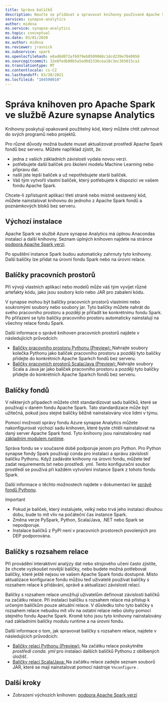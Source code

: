 ```yaml
---
title: Správa balíčků
description: Naučte se přidávat a spravovat knihovny používané Apache Spark ve službě Azure synapse Analytics.
services: synapse-analytics
author: midesa
ms.service: synapse-analytics
ms.topic: conceptual
ms.date: 03/01/2020
ms.author: midesa
ms.reviewer: jrasnick
ms.subservice: spark
ms.openlocfilehash: e8ad6d072af6979eb8509068c1dcd239e7840950
ms.sourcegitcommit: 32e0fedb80b5a5ed0d2336cea18c3ec3b5015ca1
ms.translationtype: MT
ms.contentlocale: cs-CZ
ms.lasthandoff: 03/30/2021
ms.locfileid: "104598010"
---
```

# <a name="manage-libraries-for-apache-spark-in-azure-synapse-analytics"></a>Správa knihoven pro Apache Spark ve službě Azure synapse Analytics
Knihovny poskytují opakovaně použitelný kód, který můžete chtít zahrnout do svých programů nebo projektů. 

Pro různé důvody možná budete muset aktualizovat prostředí Apache Spark fondů bez serveru. Můžete například zjistit, že:
- jedna z vašich základních závislostí vydala novou verzi.
- potřebujete další balíček pro školení modelu Machine Learning nebo přípravu dat.
- našli jste lepší balíček a už nepotřebujete starší balíček.
- Váš tým vytvořil vlastní balíček, který potřebujete k dispozici ve vašem fondu Apache Spark.

Chcete-li zpřístupnit aplikaci třetí straně nebo místně sestavený kód, můžete nainstalovat knihovnu do jednoho z Apache Spark fondů a poznámkových bloků bez serveru.
  
## <a name="default-installation"></a>Výchozí instalace
Apache Spark ve službě Azure synapse Analytics má úplnou Anacondas instalaci a další knihovny. Seznam úplných knihoven najdete na stránce [podpora Apache Spark verzí](apache-spark-version-support.md). 

Po spuštění instance Spark budou automaticky zahrnuty tyto knihovny. Další balíčky lze přidat na úrovni fondu Spark nebo na úrovni relace.

## <a name="workspace-packages"></a>Balíčky pracovních prostorů
Při vývoji vlastních aplikací nebo modelů může váš tým vyvíjet různé artefakty kódu, jako jsou soubory kolo nebo JAR pro zabalení kódu. 

V synapse mohou být balíčky pracovních prostorů vlastními nebo soukromými soubory nebo soubory jar. Tyto balíčky můžete nahrát do svého pracovního prostoru a později je přiřadit ke konkrétnímu fondu Spark. Po přiřazení se tyto balíčky pracovního prostoru automaticky nainstalují na všechny relace fondu Spark.

Další informace o správě knihoven pracovních prostorů najdete v následujících průvodcích:

- [Balíčky pracovního prostoru Pythonu (Preview): ](./apache-spark-manage-python-packages.md#install-wheel-files) Nahrajte soubory kolečka Pythonu jako balíček pracovního prostoru a později tyto balíčky přidejte do konkrétních Apache Sparkch fondů bez serveru.
- [Balíčky pracovních prostorů Scala/Java (Preview): ](./apache-spark-manage-scala-packages.md#workspace-packages) Nahrajte soubory Scala a Java jar jako balíček pracovního prostoru a později tyto balíčky přidejte do konkrétních Apache Sparkch fondů bez serveru.

## <a name="pool-packages"></a>Balíčky fondů
V některých případech můžete chtít standardizovat sadu balíčků, které se používají v daném fondu Apache Spark. Tato standardizace může být užitečná, pokud jsou stejné balíčky běžně nainstalovány více lidmi v týmu. 

Pomocí možností správy fondu Azure synapse Analytics můžete nakonfigurovat výchozí sadu knihoven, které byste chtěli nainstalovat na daný server Apache Spark fond. Tyto knihovny jsou nainstalovány nad [základním modulem runtime](./apache-spark-version-support.md). 

Správa fondu se v současné době podporuje jenom pro Python. Pro Python synapse fondy Spark používají conda pro instalaci a správu závislostí balíčku Pythonu. Když zadáváte knihovny na úrovni fondu, můžete teď zadat requirements.txt nebo prostředí. yml. Tento konfigurační soubor prostředí se používá při každém vytvoření instance Spark z tohoto fondu Spark. 

Další informace o těchto možnostech najdete v dokumentaci ke [správě fondů Pythonu](./apache-spark-manage-python-packages.md#pool-libraries).

> [!IMPORTANT]
> - Pokud je balíček, který instalujete, velký nebo trvá jeho instalaci dlouhou dobu, bude to mít vliv na počáteční čas instance Spark.
> - Změna verze PySpark, Python, Scala/Java, .NET nebo Spark se nepodporuje.
> - Instalace balíčků z PyPI není v pracovních prostorech povolených pro DEP podporována.

## <a name="session-scoped-packages"></a>Balíčky s rozsahem relace
Při provádění interaktivní analýzy dat nebo strojového učení často zjistíte, že chcete vyzkoušet novější balíčky, nebo budete možná potřebovat balíčky, které ještě nejsou ve vašem Apache Spark fondu dostupné. Místo aktualizace konfigurace fondu můžou teď uživatelé používat balíčky s rozsahem relace k přidávání, správě a aktualizaci závislostí relací.

Balíčky s rozsahem relace umožňují uživatelům definovat závislosti balíčků na začátku relace. Při instalaci balíčku s rozsahem relace má přístup k určeným balíčkům pouze aktuální relace. V důsledku toho tyto balíčky s rozsahem relace nebudou mít vliv na ostatní relace nebo úlohy pomocí stejného fondu Apache Spark. Kromě toho jsou tyto knihovny nainstalovány nad základními balíčky modulu runtime a na úrovni fondu. 

Další informace o tom, jak spravovat balíčky s rozsahem relace, najdete v následujících průvodcích:

- [Balíčky relací Pythonu (Preview):](./apache-spark-manage-python-packages.md) Na začátku relace poskytněte *prostředí conda. yml* pro instalaci dalších balíčků Pythonu z oblíbených úložišť. 
- [Balíčky relací Scala/Java: ](./apache-spark-manage-scala-packages.md) Na začátku relace zadejte seznam souborů JAR, které se mají nainstalovat pomocí nástroje `%%configure` .

## <a name="next-steps"></a>Další kroky
- Zobrazení výchozích knihoven: [podpora Apache Spark verzí](apache-spark-version-support.md)
